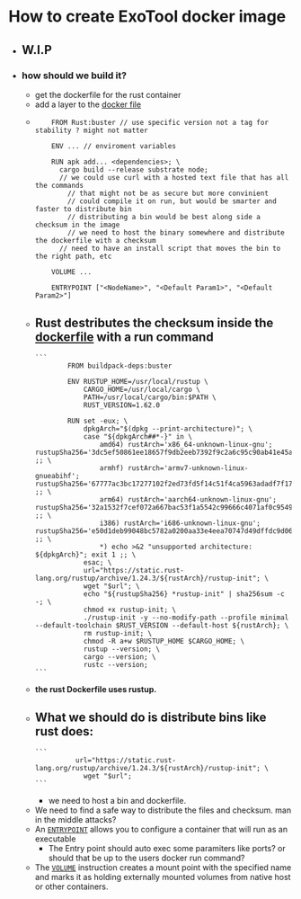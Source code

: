 # How to create ExoTool docker image
- ## W.I.P
- ### how should we build it?  
	- get the dockerfile for the rust container  
	- add a layer to the [docker file](https://linuxhandbook.com/modifying-docker-image/)  
	-  
	  ```
	  	  FROM Rust:buster // use specific version not a tag for stability ? might not matter
	  	  
	  	  ENV ... // enviroment variables 
	  	  
	  	  RUN apk add... <dependencies>; \
	  	  	cargo build --release substrate node;
	  	  	// we could use curl with a hosted text file that has all the commands
	  	      // that might not be as secure but more convinient
	  	      // could compile it on run, but would be smarter and faster to distribute bin
	  	      // distributing a bin would be best along side a checksum in the image
	  	      // we need to host the binary somewhere and distribute the dockerfile with a checksum
	  	  	// need to have an install script that moves the bin to the right path, etc
	  	      
	  	  VOLUME ...
	  	      
	  	  ENTRYPOINT ["<NodeName>", "<Default Param1>", "<Default Param2>"]
	  ```
	- Rust destributes the checksum inside the [dockerfile](https://github.com/rust-lang/docker-rust/blob/cdceae24a8dfcad5d5c85cf4a949c340437a0d01/1.62.0/buster/Dockerfile) with a run command  
		-  
		  ```
		  		  FROM buildpack-deps:buster
		  		  
		  		  ENV RUSTUP_HOME=/usr/local/rustup \
		  		      CARGO_HOME=/usr/local/cargo \
		  		      PATH=/usr/local/cargo/bin:$PATH \
		  		      RUST_VERSION=1.62.0
		  		  
		  		  RUN set -eux; \
		  		      dpkgArch="$(dpkg --print-architecture)"; \
		  		      case "${dpkgArch##*-}" in \
		  		          amd64) rustArch='x86_64-unknown-linux-gnu'; rustupSha256='3dc5ef50861ee18657f9db2eeb7392f9c2a6c95c90ab41e45ab4ca71476b4338' ;; \
		  		          armhf) rustArch='armv7-unknown-linux-gnueabihf'; rustupSha256='67777ac3bc17277102f2ed73fd5f14c51f4ca5963adadf7f174adf4ebc38747b' ;; \
		  		          arm64) rustArch='aarch64-unknown-linux-gnu'; rustupSha256='32a1532f7cef072a667bac53f1a5542c99666c4071af0c9549795bbdb2069ec1' ;; \
		  		          i386) rustArch='i686-unknown-linux-gnu'; rustupSha256='e50d1deb99048bc5782a0200aa33e4eea70747d49dffdc9d06812fd22a372515' ;; \
		  		          *) echo >&2 "unsupported architecture: ${dpkgArch}"; exit 1 ;; \
		  		      esac; \
		  		      url="https://static.rust-lang.org/rustup/archive/1.24.3/${rustArch}/rustup-init"; \
		  		      wget "$url"; \
		  		      echo "${rustupSha256} *rustup-init" | sha256sum -c -; \
		  		      chmod +x rustup-init; \
		  		      ./rustup-init -y --no-modify-path --profile minimal --default-toolchain $RUST_VERSION --default-host ${rustArch}; \
		  		      rm rustup-init; \
		  		      chmod -R a+w $RUSTUP_HOME $CARGO_HOME; \
		  		      rustup --version; \
		  		      cargo --version; \
		  		      rustc --version;
		  ```
	- **the rust Dockerfile uses rustup.**  
	- What we should do is distribute bins like rust does:  
		-  
		  ```
		  		  	url="https://static.rust-lang.org/rustup/archive/1.24.3/${rustArch}/rustup-init"; \
		  		      wget "$url";
		  ```
		- we need to host a bin and dockerfile.  
	- We need to find a safe way to distribute the files and checksum. man in the middle attacks?  
	- An [`ENTRYPOINT`](https://docs.docker.com/engine/reference/builder/#entrypoint) allows you to configure a container that will run as an executable  
		- The Entry point should auto exec some paramiters like ports? or should that be up to the users docker run command?  
	- The [`VOLUME`](https://docs.docker.com/engine/reference/builder/#volume) instruction creates a mount point with the specified name and marks it as holding externally mounted volumes from native host or other containers.